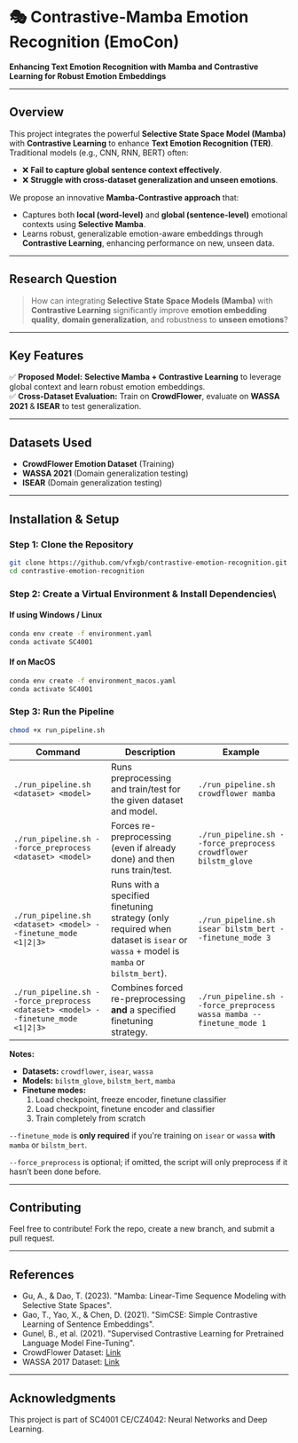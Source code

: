 # 🎭 Contrastive-Mamba Emotion Recognition (EmoCon)
**Enhancing Text Emotion Recognition with Mamba and Contrastive Learning for Robust Emotion Embeddings**

---

## Overview
This project integrates the powerful **Selective State Space Model (Mamba)** with **Contrastive Learning** to enhance **Text Emotion Recognition (TER)**.  
Traditional models (e.g., CNN, RNN, BERT) often:
- ❌ **Fail to capture global sentence context effectively**.
- ❌ **Struggle with cross-dataset generalization and unseen emotions**.

We propose an innovative **Mamba-Contrastive approach** that:
- Captures both **local (word-level)** and **global (sentence-level)** emotional contexts using **Selective Mamba**.
- Learns robust, generalizable emotion-aware embeddings through **Contrastive Learning**, enhancing performance on new, unseen data.

---

## Research Question
> How can integrating **Selective State Space Models (Mamba)** with **Contrastive Learning** significantly improve **emotion embedding quality**, **domain generalization**, and robustness to **unseen emotions**?

---

## Key Features
✅ **Proposed Model:** **Selective Mamba + Contrastive Learning** to leverage global context and learn robust emotion embeddings.  
✅ **Cross-Dataset Evaluation:** Train on **CrowdFlower**, evaluate on **WASSA 2021** & **ISEAR** to test generalization.  

---

## Datasets Used
- **CrowdFlower Emotion Dataset** (Training)
- **WASSA 2021** (Domain generalization testing)
- **ISEAR** (Domain generalization testing)

---

## Installation & Setup
### **Step 1: Clone the Repository**
```bash
git clone https://github.com/vfxgb/contrastive-emotion-recognition.git
cd contrastive-emotion-recognition
```

### **Step 2: Create a Virtual Environment & Install Dependencies**\

#### If using Windows / Linux
```bash
conda env create -f environment.yaml
conda activate SC4001
```
#### If on MacOS
```bash
conda env create -f environment_macos.yaml
conda activate SC4001
```

### **Step 3: Run the Pipeline**
```bash
chmod +x run_pipeline.sh
```

| Command                                                                                        | Description                                                                                                      | Example                                                                                           |
|------------------------------------------------------------------------------------------------|------------------------------------------------------------------------------------------------------------------|---------------------------------------------------------------------------------------------------|
| `./run_pipeline.sh <dataset> <model>`                                                          | Runs preprocessing and train/test for the given dataset and model.                                               | `./run_pipeline.sh crowdflower mamba`                                                              |
| `./run_pipeline.sh --force_preprocess <dataset> <model>`                                       | Forces re-preprocessing (even if already done) and then runs train/test.                                         | `./run_pipeline.sh --force_preprocess crowdflower bilstm_glove`                                    |
| `./run_pipeline.sh <dataset> <model> --finetune_mode <1\|2\|3>`                                | Runs with a specified finetuning strategy (only required when dataset is `isear` or `wassa` + model is `mamba` or `bilstm_bert`). | `./run_pipeline.sh isear bilstm_bert --finetune_mode 3`                                            |
| `./run_pipeline.sh --force_preprocess <dataset> <model> --finetune_mode <1\|2\|3>`             | Combines forced re-preprocessing **and** a specified finetuning strategy.                                        | `./run_pipeline.sh --force_preprocess wassa mamba --finetune_mode 1`                              |

**Notes:**
- **Datasets:** `crowdflower`, `isear`, `wassa`
- **Models:** `bilstm_glove`, `bilstm_bert`, `mamba`
- **Finetune modes:**  
  1. Load checkpoint, freeze encoder, finetune classifier  
  2. Load checkpoint, finetune encoder and classifier  
  3. Train completely from scratch  

`--finetune_mode` is **only required** if you're training on `isear` or `wassa` **with** `mamba` or `bilstm_bert`.

`--force_preprocess` is optional; if omitted, the script will only preprocess if it hasn’t been done before.

---

## Contributing
Feel free to contribute! Fork the repo, create a new branch, and submit a pull request.

---

## References
- Gu, A., & Dao, T. (2023). "Mamba: Linear-Time Sequence Modeling with Selective State Spaces".
- Gao, T., Yao, X., & Chen, D. (2021). "SimCSE: Simple Contrastive Learning of Sentence Embeddings".
- Gunel, B., et al. (2021). "Supervised Contrastive Learning for Pretrained Language Model Fine-Tuning".
- CrowdFlower Dataset: [Link](https://data.world/crowdflower/sentiment-analysis-in-text)
- WASSA 2017 Dataset: [Link](https://github.com/vinayakumarr/WASSA-2017)

---

## Acknowledgments
This project is part of SC4001 CE/CZ4042: Neural Networks and Deep Learning.

